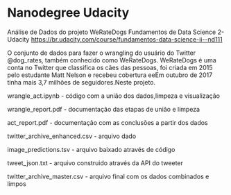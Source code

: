 # Nanodegree Udacity
Análise de Dados do projeto WeRateDogs  Fundamentos de Data Science 2- Udacity
https://br.udacity.com/course/fundamentos-data-science-ii--nd111

O conjunto de dados para fazer o wrangling do usuário do Twitter @dog_rates, também conhecido como WeRateDogs. WeRateDogs é uma conta no Twitter que classifica os cães das pessoas, foi criada em 2015 pelo estudante Matt Nelson e recebeu cobertura eeEm outubro de 2017 tinha mais 3,7 milhões de seguidores.Neste projeto.

wrangle_act.ipynb - código com a união dos dados,limpeza e visualização

wrangle_report.pdf - documentação das etapas de união e limpeza

act_report.pdf - documentação com as conclusões a partir dos dados

twitter_archive_enhanced.csv - arquivo dado

image_predictions.tsv - arquivo baixado através de código

tweet_json.txt - arquivo construido através da API do tweeter

twitter_archive_master.csv - arquivo final com os dados combinados e limpos
